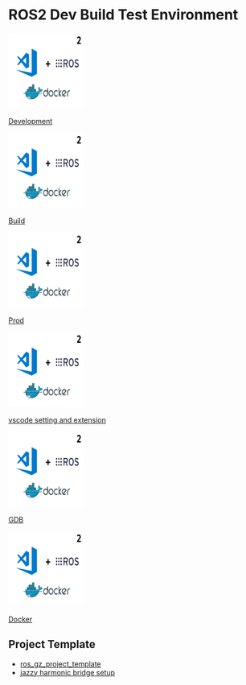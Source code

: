 # ROS2 Dev Build Test Environment

<div class="grid-container">
    <div class="grid-item">
        <a href="dev">
        <img src="images/ros_dev.png" width="150" height="150">
        <p>Development</p>
        </a>
    </div>
    <div class="grid-item">
    <a href="build">
        <img src="images/ros_dev.png" width="150" height="150">
        <p>Build</p>
        </a>
    </div>
    <div class="grid-item">
        <a href="prod">
        <img src="images/ros_dev.png" width="150" height="150">
        <p>Prod</p>
        </a>
    </div>
    <div class="grid-item">
        <a href="vscode_settings_and_extension">
        <img src="images/ros_dev.png" width="150" height="150">
        <p>vscode setting and extension</p>
        </a>
    </div>
     <div class="grid-item">
        <a href="gdb_debug">
        <img src="images/ros_dev.png" width="150" height="150">
        <p>GDB</p>
        </a>
    </div>
     <div class="grid-item">
        <a href="ros_docker">
        <img src="images/ros_dev.png" width="150" height="150">
        <p>Docker</p>
        </a>
    </div>
</div>

## Project Template
- [ros_gz_project_template](https://github.com/gazebosim/ros_gz_project_template/tree/main)
- [jazzy harmonic bridge setup](tutorials/jazzy_harmonic_setup/index.md)
